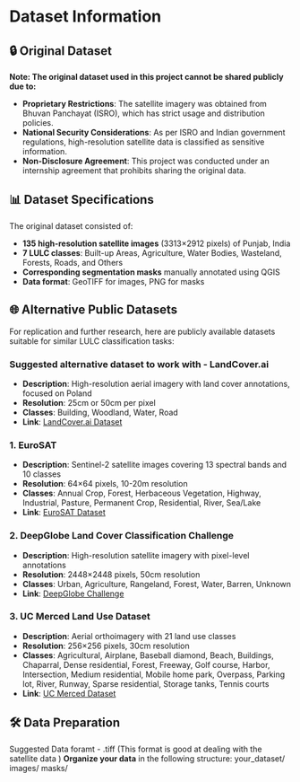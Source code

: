 # Dataset Information

## 🔒 Original Dataset

**Note: The original dataset used in this project cannot be shared publicly due to:**

- **Proprietary Restrictions**: The satellite imagery was obtained from Bhuvan Panchayat (ISRO), which has strict usage and distribution policies.
- **National Security Considerations**: As per ISRO and Indian government regulations, high-resolution satellite data is classified as sensitive information.
- **Non-Disclosure Agreement**: This project was conducted under an internship agreement that prohibits sharing the original data.

## 📊 Dataset Specifications

The original dataset consisted of:
- **135 high-resolution satellite images** (3313×2912 pixels) of Punjab, India
- **7 LULC classes**: Built-up Areas, Agriculture, Water Bodies, Wasteland, Forests, Roads, and Others
- **Corresponding segmentation masks** manually annotated using QGIS
- **Data format**: GeoTIFF for images, PNG for masks

## 🌐 Alternative Public Datasets

For replication and further research, here are publicly available datasets suitable for similar LULC classification tasks:

### Suggested alternative dataset to work with - LandCover.ai
- **Description**: High-resolution aerial imagery with land cover annotations, focused on Poland
- **Resolution**: 25cm or 50cm per pixel
- **Classes**: Building, Woodland, Water, Road
- **Link**: [LandCover.ai Dataset](https://www.kaggle.com/datasets/adrianboguszewski/landcoverai)

### 1. EuroSAT
- **Description**: Sentinel-2 satellite images covering 13 spectral bands and 10 classes
- **Resolution**: 64×64 pixels, 10-20m resolution
- **Classes**: Annual Crop, Forest, Herbaceous Vegetation, Highway, Industrial, Pasture, Permanent Crop, Residential, River, Sea/Lake
- **Link**: [EuroSAT Dataset](https://github.com/phelber/EuroSAT)

### 2. DeepGlobe Land Cover Classification Challenge
- **Description**: High-resolution satellite imagery with pixel-level annotations
- **Resolution**: 2448×2448 pixels, 50cm resolution
- **Classes**: Urban, Agriculture, Rangeland, Forest, Water, Barren, Unknown
- **Link**: [DeepGlobe Challenge](http://deepglobe.org/challenge.html)

### 3. UC Merced Land Use Dataset
- **Description**: Aerial orthoimagery with 21 land use classes
- **Resolution**: 256×256 pixels, 30cm resolution
- **Classes**: Agricultural, Airplane, Baseball diamond, Beach, Buildings, Chaparral, Dense residential, Forest, Freeway, Golf course, Harbor, Intersection, Medium residential, Mobile home park, Overpass, Parking lot, River, Runway, Sparse residential, Storage tanks, Tennis courts
- **Link**: [UC Merced Dataset](http://weegee.vision.ucmerced.edu/datasets/landuse.html)

## 🛠️ Data Preparation
Suggested Data foramt - .tiff (This format is good at dealing with the satellite data )
**Organize your data** in the following structure:
your_dataset/
 images/
 masks/

